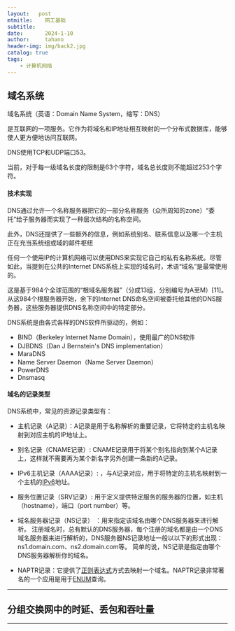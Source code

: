```yaml
---
layout:   post
mtmitle:    网工基础
subtitle:   
date:       2024-1-10
author:     tahano
header-img: img/back2.jpg
catalog: true
tags:
    - 计算机网络 
---
```


## 域名系统

域名系统（英语：Domain Name System，缩写：DNS）

是互联网的一项服务。它作为将域名和IP地址相互映射的一个分布式数据库，能够使人更方便地访问互联网。

DNS使用TCP和UDP端口53。

当前，对于每一级域名长度的限制是63个字符，域名总长度则不能超过253个字符。

#### 技术实现

DNS通过允许一个名称服务器把它的一部分名称服务（众所周知的zone）“委托”给子服务器而实现了一种层次结构的名称空间。

此外，DNS还提供了一些额外的信息，例如系统别名、联系信息以及哪一个主机正在充当系统组或域的邮件枢纽

任何一个使用IP的计算机网络可以使用DNS来实现它自己的私有名称系统。尽管如此，当提到在公共的Internet DNS系统上实现的域名时，术语“域名”是最常使用的。

这是基于984个全球范围的“根域名服务器”（分成13组，分别编号为A至M）[11]。从这984个根服务器开始，余下的Internet DNS命名空间被委托给其他的DNS服务器，这些服务器提供DNS名称空间中的特定部分。

DNS系统是由各式各样的DNS软件所驱动的，例如：

- BIND（Berkeley Internet Name Domain），使用最广的DNS软件
- DJBDNS（Dan J Bernstein's DNS implementation）
- MaraDNS
- Name Server Daemon（Name Server Daemon）
- PowerDNS
- Dnsmasq

#### 域名的记录类型

DNS系统中，常见的资源记录类型有：

- 主机记录（A记录）：A记录是用于名称解析的重要记录，它将特定的主机名映射到对应主机的IP地址上。

- 别名记录（CNAME记录）: CNAME记录用于将某个别名指向到某个A记录上，这样就不需要再为某个新名字另外创建一条新的A记录。

- IPv6主机记录（AAAA记录）: ，与A记录对应，用于将特定的主机名映射到一个主机的[IPv6](https://zh.wikipedia.org/wiki/IPv6)地址。

- 服务位置记录（SRV记录）: 用于定义提供特定服务的服务器的位置，如主机（hostname），端口（port number）等。

- 域名服务器记录（NS记录） ：用来指定该域名由哪个DNS服务器来进行解析。 注册域名时，总有默认的DNS服务器，每个注册的域名都是由一个DNS域名服务器来进行解析的，DNS服务器NS记录地址一般以以下的形式出现： ns1.domain.com、ns2.domain.com等。 简单的说，NS记录是指定由哪个DNS服务器解析你的域名。

- NAPTR记录：它提供了[正则表达式](https://zh.wikipedia.org/wiki/正则表达式)方式去映射一个域名。NAPTR记录非常著名的一个应用是用于[ENUM](https://zh.wikipedia.org/w/index.php?title=ENUM&action=edit&redlink=1)查询。


---

## 分组交换网中的时延、丢包和吞吐量 



---





